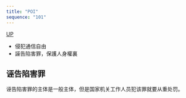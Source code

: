 ```yaml
---
title: "POI"
sequence: "101"
---
```


[UP](/law/law-index.html)


- 侵犯通信自由
- 誣告陷害罪，保護人身權裏

## 诬告陷害罪

诬告陷害罪的主体是一般主体，但是国家机关工作人员犯该罪就要从重处罚。
